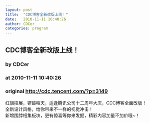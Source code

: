 ```yaml
---
layout: post
title:  "CDC博客全新改版上线！"
date:   2010-11-11 10:40:26
author: CDCer
categories: program
---
```


## CDC博客全新改版上线！
### by CDCer
### at 2010-11-11 10:40:26
### original <http://cdc.tencent.com/?p=3149>

<p>红旗招展，锣鼓喧天，适逢腾讯公司十二周年大庆，CDC博客全面改版！<br>
全新设计风格，给你带来不一样的视觉冲击！<br>
新增围脖相集板块，更有惊喜等你来发掘，精彩内容加量不加价哦~！</p>